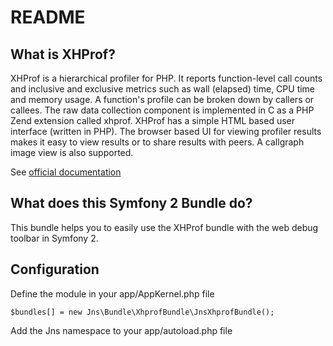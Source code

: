 README
======

What is XHProf?
---------------

XHProf is a hierarchical profiler for PHP. It reports function-level call counts and inclusive and exclusive metrics such as wall (elapsed) time, CPU time and memory usage.
A function's profile can be broken down by callers or callees. The raw data collection component is implemented in C as a PHP Zend extension called xhprof. 
XHProf has a simple HTML based user interface (written in PHP). The browser based UI for viewing profiler results makes it easy to view results or to share results with peers. 
A callgraph image view is also supported.

See [official documentation][1]

What does this Symfony 2 Bundle do?
-----------------------------------

This bundle helps you to easily use the XHProf bundle with the web debug toolbar in Symfony 2.


Configuration
-------------

Define the module in your app/AppKernel.php file

    $bundles[] = new Jns\Bundle\XhprofBundle\JnsXhprofBundle();

Add the Jns namespace to your app/autoload.php file

[1]: http://mirror.facebook.net/facebook/xhprof/doc.html

